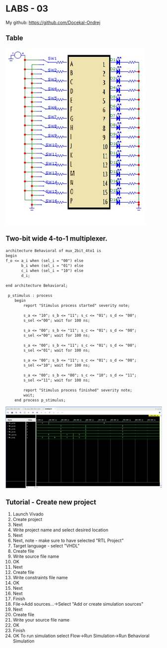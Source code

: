 # LABS - 03

My github: https://github.com/Docekal-Ondrej

## Table

![Waveform screenshot.](https://raw.githubusercontent.com/Docekal-Ondrej/Digital-electronics-1/main/labs/03-VIVADO/Screenshot-1.jpg)

## Two-bit wide 4-to-1 multiplexer.

```
architecture Behavioral of mux_2bit_4to1 is
begin
f_o <= a_i when (sel_i = "00") else
       b_i when (sel_i = "01") else
       c_i when (sel_i = "10") else
       d_i;

end architecture Behavioral;

 p_stimulus : process
    begin
        report "Stimulus process started" severity note;
        
        s_a <= "10"; s_b <= "11"; s_c <= "01"; s_d <= "00";
        s_sel <="00"; wait for 100 ns;
        
        s_a <= "00"; s_b <= "11"; s_c <= "01"; s_d <= "00";
        s_sel <="00"; wait for 100 ns;
        
        s_a <= "00"; s_b <= "11"; s_c <= "01"; s_d <= "00";
        s_sel <="01"; wait for 100 ns;
        
        s_a <= "00"; s_b <= "11"; s_c <= "01"; s_d <= "00";
        s_sel <="10"; wait for 100 ns;
        
        s_a <= "00"; s_b <= "00"; s_c <= "10"; s_d <= "11";
        s_sel <="11"; wait for 100 ns;
        
        report "Stimulus process finished" severity note;
        wait;
    end process p_stimulus;
```
![Waveform screenshot.](https://raw.githubusercontent.com/Docekal-Ondrej/Digital-electronics-1/main/labs/03-VIVADO/Screenshot-2.jpg)

## Tutorial - Create new project

1. Launch Vivado
2. Create project
3. Next
4. Write project name and select desired location
5. Next
6. Next, note - make sure to have selected "RTL Project"
7. Target language - select "VHDL"
8. Create file
9. Write source file name
10. OK
11. Next
12. Create file
13. Write constraints file name
14. OK
15. Next
16. Next
17. Finish
18. File->Add sources...->Select "Add or create simulation sources"
19. Next
20. Create file
21. Write your source file name
22. OK
23. Finish
24. OK
To run simulation select Flow->Run Simulation->Run Behavioral Simulation